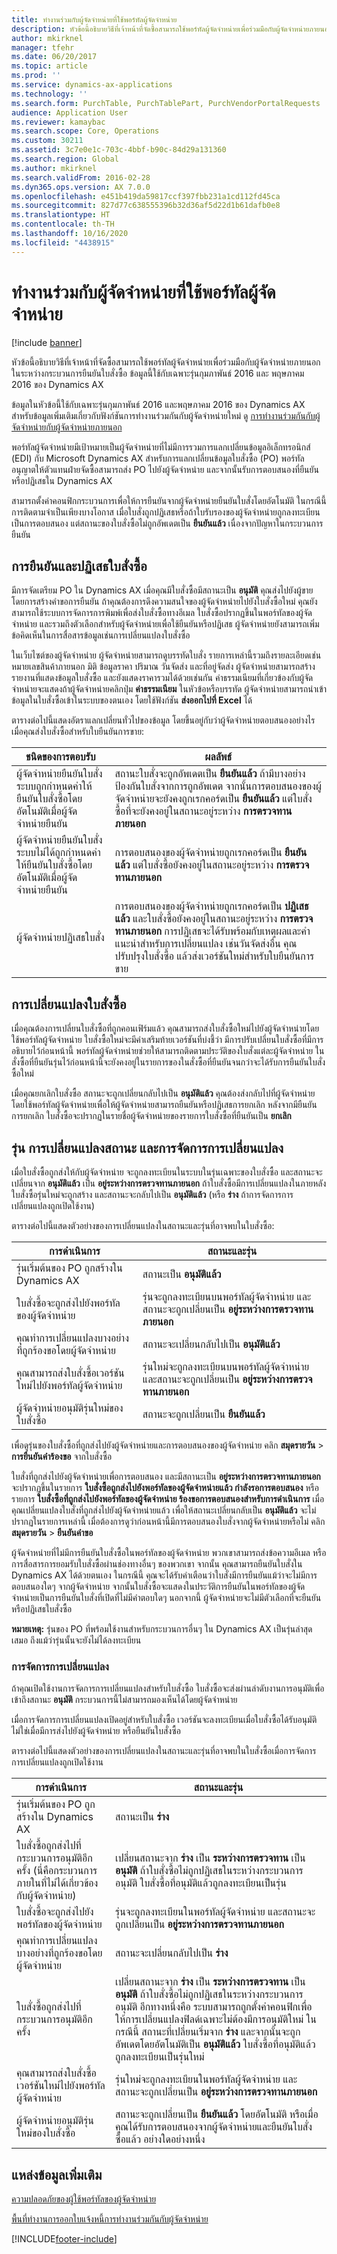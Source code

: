 ```yaml
---
title: ทำงานร่วมกับผู้จัดจำหน่ายที่ใช้พอร์ทัลผู้จัดจำหน่าย
description: หัวข้อนี้อธิบายวิธีที่เจ้าหน้าที่จัดซื้อสามารถใช้พอร์ทัลผู้จัดจำหน่ายเพื่อร่วมมือกับผู้จัดจำหน่ายภายนอกในระหว่างกระบวนการยืนยันใบสั่งซื้อ ข้อมูลนี้ใช้กับเฉพาะรุ่นกุมภาพันธ์ 2016 &amp; พฤษภาคม 2016 ของ Dynamics AX
author: mkirknel
manager: tfehr
ms.date: 06/20/2017
ms.topic: article
ms.prod: ''
ms.service: dynamics-ax-applications
ms.technology: ''
ms.search.form: PurchTable, PurchTablePart, PurchVendorPortalRequests
audience: Application User
ms.reviewer: kamaybac
ms.search.scope: Core, Operations
ms.custom: 30211
ms.assetid: 3c7e0e1c-703c-4bbf-b90c-84d29a131360
ms.search.region: Global
ms.author: mkirknel
ms.search.validFrom: 2016-02-28
ms.dyn365.ops.version: AX 7.0.0
ms.openlocfilehash: e451b419da59817ccf397fbb231a1cd112fd45ca
ms.sourcegitcommit: 827d77c638555396b32d36af5d22d1b61dafb0e8
ms.translationtype: HT
ms.contentlocale: th-TH
ms.lasthandoff: 10/16/2020
ms.locfileid: "4438915"
---
```

# <a name="collaborate-with-vendors-by-using-the-vendor-portal"></a>ทำงานร่วมกับผู้จัดจำหน่ายที่ใช้พอร์ทัลผู้จัดจำหน่าย

[!include [banner](../includes/banner.md)]

หัวข้อนี้อธิบายวิธีที่เจ้าหน้าที่จัดซื้อสามารถใช้พอร์ทัลผู้จัดจำหน่ายเพื่อร่วมมือกับผู้จัดจำหน่ายภายนอกในระหว่างกระบวนการยืนยันใบสั่งซื้อ ข้อมูลนี้ใช้กับเฉพาะรุ่นกุมภาพันธ์ 2016 และ พฤษภาคม 2016 ของ Dynamics AX

ข้อมูลในหัวข้อนี้ใช้กับเฉพาะรุ่นกุมภาพันธ์ 2016 และพฤษภาคม 2016 ของ Dynamics AX สำหรับข้อมูลเพิ่มเติมเกี่ยวกับฟังก์ชันการทำงานร่วมกันกับผู้จัดจำหน่ายใหม่ ดู [การทำงานร่วมกันกับผู้จัดจำหน่ายกับผู้จัดจำหน่ายภายนอก](vendor-collaboration-work-external-vendors.md)  

พอร์ทัลผู้จัดจำหน่ายมีเป้าหมายเป็นผู้จัดจำหน่ายที่ไม่มีการรวมการแลกเปลี่ยนข้อมูลอิเล็กทรอนิกส์ (EDI) กับ Microsoft Dynamics AX สำหรับการแลกเปลี่ยนข้อมูลใบสั่งซื้อ (PO) พอร์ทัลอนุญาตให้ตัวแทนฝ่ายจัดซื้อสามารถส่ง PO ไปยังผู้จัดจำหน่าย และจากนั้นรับการตอบสนองที่ยืนยันหรือปฏิเสธใน Dynamics AX  

สามารถตั้งค่าคอนฟิกกระบวนการเพื่อให้การยืนยันจากผู้จัดจำหน่ายยืนยันใบสั่งโดยอัตโนมัติ ในกรณีนี้ การติดตามจำเป็นเพียงบางโอกาส เมื่อใบสั่งถูกปฏิเสธหรือถ้าใบรับรองของผู้จัดจำหน่ายถูกลงทะเบียนเป็นการตอบสนอง แต่สถานะของใบสั่งซื้อไม่ถูกอัพเดตเป็น **ยืนยันแล้ว** เนื่องจากปัญหาในกระบวนการยืนยัน

## <a name="po-confirmation-and-rejection"></a>การยืนยันและปฏิเสธใบสั่งซื้อ
มีการจัดเตรียม PO ใน Dynamics AX เมื่อคุณมีใบสั่งซื้อมีสถานะเป็น **อนุมัติ** คุณส่งไปยังผู้ขาย โดยการสร้างคำขอการยืนยัน ถ้าคุณต้องการดึงความสนใจของผู้จัดจำหน่ายไปยังใบสั่งซื้อใหม่ คุณยังสามารถใช้ระบบการจัดการการพิมพ์เพื่อส่งใบสั่งซื้อทางอีเมล ใบสั่งซื้อปรากฏขึ้นในพอร์ทัลของผู้จัดจำหน่าย และรวมถึงตัวเลือกสำหรับผู้จัดจำหน่ายเพื่อใช้ยืนยันหรือปฏิเสธ ผู้จัดจำหน่ายยังสามารถเพิ่มข้อคิดเห็นในการสื่อสารข้อมูลเช่นการเปลี่ยนแปลงใบสั่งซื้อ  

ในเว็บไซต์ของผู้จัดจำหน่าย ผู้จัดจำหน่ายสามารถดูบรรทัดใบสั่ง รายการเหล่านี้รวมถึงรายละเอียดเช่นหมายเลขสินค้าภายนอก มิติ ข้อมูลราคา ปริมาณ วันจัดส่ง และที่อยู่จัดส่ง ผู้จัดจำหน่ายสามารถสร้างรายงานที่แสดงข้อมูลใบสั่งซื้อ และยังแสดงราคารวมได้ด้วยเช่นกัน ค่าธรรมเนียมที่เกี่ยวข้องกับผู้จัดจำหน่ายจะแสดงถ้าผู้จัดจำหน่ายคลิกปุ่ม **ค่าธรรมเนียม** ในหัวข้อหรือบรรทัด ผู้จัดจำหน่ายสามารถนำเข้าข้อมูลในใบสั่งซื้อเข้าในระบบของตนเอง โดยใช้ฟังก์ชัน **ส่งออกไปที่ Excel** ได้  

ตารางต่อไปนี้แสดงอัตราแลกเปลี่ยนทั่วไปของข้อมูล โดยขึ้นอยู่กับว่าผู้จัดจำหน่ายตอบสนองอย่างไรเมื่อคุณส่งใบสั่งซื้อสำหรับใบยืนยันการขาย:

| ชนิดของการตอบรับ                                                                                                  | ผลลัพธ์                                                                                                                                                                                                                                                                                          |
|-------------------------------------------------------------------------------------------------------------------|-------------------------------------------------------------------------------------------------------------------------------------------------------------------------------------------------------------------------------------------------------------------------------------------------|
| ผู้จัดจำหน่ายยืนยันใบสั่ง ระบบถูกกำหนดค่าให้ยืนยันใบสั่งซื้อโดยอัตโนมัติเมื่อผู้จัดจำหน่ายยืนยัน    | สถานะใบสั่งจะถูกอัพเดตเป็น **ยืนยันแล้ว** ถ้ามีบางอย่างป้องกันใบสั่งจากการถูกอัพเดต จากนั้นการตอบสนองของผู้จัดจำหน่ายจะยังคงถูกเรกคอร์ดเป็น **ยืนยันแล้ว** แต่ใบสั่งซื้อที่จะยังคงอยู่ในสถานะอยู่ระหว่าง **การตรวจทานภายนอก**                                                                       |
| ผู้จัดจำหน่ายยืนยันใบสั่ง ระบบไม่ได้ถูกกำหนดค่าให้ยืนยันใบสั่งซื้อโดยอัตโนมัติเมื่อผู้จัดจำหน่ายยืนยัน | การตอบสนองของผู้จัดจำหน่ายถูกเรกคอร์ดเป็น **ยืนยันแล้ว** แต่ใบสั่งซื้อยังคงอยู่ในสถานะอยู่ระหว่าง **การตรวจทานภายนอก**                                                                                                                                                                                      |
| ผู้จัดจำหน่ายปฏิเสธใบสั่ง                                                                                     | การตอบสนองของผู้จัดจำหน่ายถูกเรกคอร์ดเป็น **ปฏิเสธแล้ว** และใบสั่งซื้อยังคงอยู่ในสถานะอยู่ระหว่าง **การตรวจทานภายนอก** การปฏิเสธจะได้รับพร้อมกับเหตุผลและคำแนะนำสำหรับการเปลี่ยนแปลง เช่นวันจัดส่งอื่น คุณปรับปรุงใบสั่งซื้อ แล้วส่งเวอร์ชันใหม่สำหรับใบยืนยันการขาย |

## <a name="changes-to-a-po"></a>การเปลี่ยนแปลงใบสั่งซื้อ
เมื่อคุณต้องการเปลี่ยนใบสั่งซื้อที่ถูกคอนเฟิร์มแล้ว คุณสามารถส่งใบสั่งซื้อใหม่ไปยังผู้จัดจำหน่ายโดยใช้พอร์ทัลผู้จัดจำหน่าย ใบสั่งซื้อใหม่จะมีคำเสริมท้ายเวอร์ชันที่บ่งชี้ว่า มีการปรับเปลี่ยนใบสั่งซื้อที่มีการอธิบายไว้ก่อนหน้านี้ พอร์ทัลผู้จัดจำหน่ายช่วยให้สามารถติดตามประวัติของใบสั่งแต่ละผู้จัดจำหน่าย ในสั่งซื้อที่ยืนยันรุ่นไว้ก่อนหน้านี้จะยังคงอยู่ในรายการของในสั่งซื้อที่ยืนยันจนกว่าจะได้รับการยืนยันใบสั่งซื้อใหม่  

เมื่อคุณยกเลิกใบสั่งซื้อ สถานะจะถูกเปลี่ยนกลับไปเป็น **อนุมัติแล้ว** คุณต้องส่งกลับไปที่ผู้จัดจำหน่ายโดยใช้พอร์ทัลผู้จัดจำหน่ายเพื่อให้ผู้จัดจำหน่ายสามารถยืนยันหรือปฏิเสธการยกเลิก หลังจากมียืนยันการยกเลิก ใบสั่งซื้อจะปรากฏในรายชื่อผู้จัดจำหน่ายของรายการใบสั่งซื้อที่ยืนยันเป็น **ยกเลิก**

## <a name="versions-status-transitions-and-change-management"></a>รุ่น การเปลี่ยนแปลงสถานะ และการจัดการการเปลี่ยนแปลง
เมื่อใบสั่งซื้อถูกส่งให้กับผู้จัดจำหน่าย จะถูกลงทะเบียนในระบบในรุ่นเฉพาะของใบสั่งซื้อ และสถานะจะเปลี่ยนจาก **อนุมัติแล้ว** เป็น **อยู่ระหว่างการตรวจทานภายนอก** ถ้าใบสั่งซื้อมีการเปลี่ยนแปลงในภายหลัง ใบสั่งซื้อรุ่นใหม่จะถูกสร้าง และสถานะจะกลับไปเป็น **อนุมัติแล้ว** (หรือ **ร่าง** ถ้าการจัดการการเปลี่ยนแปลงถูกเปิดใช้งาน)  

ตารางต่อไปนี้แสดงตัวอย่างของการเปลี่ยนแปลงในสถานะและรุ่นที่อาจพบในใบสั่งซื้อ:

| การดำเนินการ                                                   | สถานะและรุ่น                                                                                    |
|----------------------------------------------------------|-------------------------------------------------------------------------------------------------------|
| รุ่นเริ่มต้นของ PO ถูกสร้างใน Dynamics AX | สถานะเป็น **อนุมัติแล้ว**                                                                           |
| ใบสั่งซื้อจะถูกส่งไปยังพอร์ทัลของผู้จัดจำหน่าย                     | รุ่นจะถูกลงทะเบียนบนพอร์ทัลผู้จัดจำหน่าย และสถานะจะถูกเปลี่ยนเป็น **อยู่ระหว่างการตรวจทานภายนอก**    |
| คุณทำการเปลี่ยนแปลงบางอย่างที่ถูกร้องขอโดยผู้จัดจำหน่าย  | สถานะจะเปลี่ยนกลับไปเป็น **อนุมัติแล้ว**                                                            |
| คุณสามารถส่งใบสั่งซื้อเวอร์ชันใหม่ไปยังพอร์ทัลผู้จัดจำหน่าย | รุ่นใหม่จะถูกลงทะเบียนบนพอร์ทัลผู้จัดจำหน่าย และสถานะจะถูกเปลี่ยนเป็น **อยู่ระหว่างการตรวจทานภายนอก** |
| ผู้จัดจำหน่ายอนุมัติรุ่นใหม่ของใบสั่งซื้อ           | สถานะจะถูกเปลี่ยนเป็น **ยืนยันแล้ว**                                                                |

เพื่อดูรุ่นของใบสั่งซื้อที่ถูกส่งไปยังผู้จัดจำหน่ายและการตอบสนองของผู้จัดจำหน่าย คลิก **สมุดรายวัน** &gt; **การยืนยันคำร้องขอ** จากใบสั่งซื้อ  

ใบสั่งที่ถูกส่งไปยังผู้จัดจำหน่ายเพื่อการตอบสนอง และมีสถานะเป็น **อยู่ระหว่างการตรวจทานภายนอก** จะปรากฏขึ้นในรายการ **ใบสั่งซื้อถูกส่งไปยังพอร์ทัลของผู้จัดจำหน่ายแล้ว กำลังรอการตอบสนอง** หรือรายการ **ใบสั่งซื้อที่ถูกส่งไปยังพอร์ทัลของผู้จัดจำหน่าย ร้องขอการตอบสนองสำหรับการดำเนินการ** เมื่อคุณเปลี่ยนแปลงใบสั่งที่ถูกส่งไปยังผู้จัดจำหน่ายแล้ว เพื่อให้สถานะเปลี่ยนกลับเป็น **อนุมัติแล้ว** จะไม่ปรากฏในรายการเหล่านี้ เมื่อต้องการดูว่าก่อนหน้านี้มีการตอบสนองใบสั่งจากผู้จัดจำหน่ายหรือไม่ คลิก **สมุดรายวัน** &gt; **ยืนยันคำขอ**  

ผู้จัดจำหน่ายที่ไม่มีการยืนยันใบสั่งซื้อในพอร์ทัลของผู้จัดจำหน่าย พวกเขาสามารถส่งข้อความอีเมล หรือการสื่อสารการยอมรับใบสั่งซื้อผ่านช่องทางอื่นๆ ของพวกเขา จากนั้น คุณสามารถยืนยันใบสั่งใน Dynamics AX ได้ด้วยตนเอง ในกรณีนี้ คุณจะได้รับคำเตือนว่าใบสั่งมีการยืนยันแม้ว่าจะไม่มีการตอบสนองใดๆ จากผู้จัดจำหน่าย จากนั้นใบสั่งซื้อจะแสดงในประวัติการยืนยันในพอร์ทัลของผู้จัดจำหน่ายเป็นการยืนยันใบสั่งที่เปิดที่ไม่มีคำตอบใดๆ นอกจากนี้ ผู้จัดจำหน่ายจะไม่มีตัวเลือกที่จะยืนยันหรือปฏิเสธใบสั่งซื้อ  

**หมายเหตุ:** รุ่นของ PO ที่พร้อมใช้งานสำหรับกระบวนการอื่นๆ ใน Dynamics AX เป็นรุ่นล่าสุดเสมอ ถึงแม้ว่ารุ่นนั้นจะยังไม่ได้ลงทะเบียน

### <a name="change-management"></a>การจัดการการเปลี่ยนแปลง

ถ้าคุณเปิดใช้งานการจัดการการเปลี่ยนแปลงสำหรับใบสั่งซื้อ ใบสั่งซื้อจะส่งผ่านลำดับงานการอนุมัติเพื่อเข้าถึงสถานะ **อนุมัติ** กระบวนการนี้ไม่สามารถมองเห็นได้โดยผู้จัดจำหน่าย  

เมื่อการจัดการการเปลี่ยนแปลงเปิดอยู่สำหรับใบสั่งซื้อ เวอร์ชันจะลงทะเบียนเมื่อใบสั่งซื้อได้รับอนุมัติ ไม่ใช่เมื่อมีการส่งไปยังผู้จัดจำหน่าย หรือยืนยันใบสั่งซื้อ  

ตารางต่อไปนี้แสดงตัวอย่างของการเปลี่ยนแปลงในสถานะและรุ่นที่อาจพบในใบสั่งซื้อเมื่อการจัดการการเปลี่ยนแปลงถูกเปิดใช้งาน


|                                                    การดำเนินการ                                                     |                                                                                                                                                                                                                      สถานะและรุ่น                                                                                                                                                                                                                      |
|---------------------------------------------------------------------------------------------------------------|--------------------------------------------------------------------------------------------------------------------------------------------------------------------------------------------------------------------------------------------------------------------------------------------------------------------------------------------------------------------------------------------------------------------------------------------------------------|
|                           รุ่นเริ่มต้นของ PO ถูกสร้างใน Dynamics AX                            |                                                                                                                                                                                                            สถานะเป็น <strong>ร่าง</strong>                                                                                                                                                                                                             |
| ใบสั่งซื้อถูกส่งไปที่กระบวนการอนุมัติอีกครั้ง (นี่คือกระบวนการภายในที่ไม่ได้เกี่ยวข้องกับผู้จัดจำหน่าย) |                                                                                                                        เปลี่ยนสถานะจาก <strong>ร่าง</strong> เป็น <strong>ระหว่างการตรวจทาน</strong> เป็น <strong>อนุมัติ</strong> ถ้าใบสั่งซื้อไม่ถูกปฏิเสธในระหว่างกระบวนการอนุมัติ ใบสั่งซื้อที่อนุมัติแล้วถูกลงทะเบียนเป็นรุ่น                                                                                                                        |
|                                      ใบสั่งซื้อจะถูกส่งไปยังพอร์ทัลของผู้จัดจำหน่าย                                      |                                                                                                                                                                      รุ่นจะถูกลงทะเบียนในพอร์ทัลผู้จัดจำหน่าย และสถานะจะถูกเปลี่ยนเป็น <strong>อยู่ระหว่างการตรวจทานภายนอก</strong>                                                                                                                                                                       |
|                            คุณทำการเปลี่ยนแปลงบางอย่างที่ถูกร้องขอโดยผู้จัดจำหน่าย                            |                                                                                                                                                                                                    สถานะจะเปลี่ยนกลับไปเป็น <strong>ร่าง</strong>                                                                                                                                                                                                     |
|                              ใบสั่งซื้อถูกส่งไปที่กระบวนการอนุมัติอีกครั้ง                               | เปลี่ยนสถานะจาก <strong>ร่าง</strong> เป็น <strong>ระหว่างการตรวจทาน</strong> เป็น <strong>อนุมัติ</strong> ถ้าใบสั่งซื้อไม่ถูกปฏิเสธในระหว่างกระบวนการอนุมัติ อีกทางหนึ่งคือ ระบบสามารถถูกตั้งค่าคอนฟิกเพื่อให้การเปลี่ยนแปลงฟิลด์เฉพาะไม่ต้องมีการอนุมัติใหม่ ในกรณีนี้ สถานะที่เปลี่ยนเริ่มจาก <strong>ร่าง</strong> และจากนั้นจะถูกอัพเดตโดยอัตโนมัติเป็น <strong>อนุมัติแล้ว</strong> ใบสั่งซื้อที่อนุมัติแล้วถูกลงทะเบียนเป็นรุ่นใหม่ |
|                           คุณสามารถส่งใบสั่งซื้อเวอร์ชันใหม่ไปยังพอร์ทัลผู้จัดจำหน่าย                            |                                                                                                                                                                    รุ่นใหม่จะถูกลงทะเบียนในพอร์ทัลผู้จัดจำหน่าย และสถานะจะถูกเปลี่ยนเป็น <strong>อยู่ระหว่างการตรวจทานภายนอก</strong>                                                                                                                                                                     |
|                                ผู้จัดจำหน่ายอนุมัติรุ่นใหม่ของใบสั่งซื้อ                                 |                                                                                                                                                     สถานะจะถูกเปลี่ยนเป็น <strong>ยืนยันแล้ว</strong> โดยอัตโนมัติ หรือเมื่อคุณได้รับการตอบสนองจากผู้จัดจำหน่ายและยืนยันใบสั่งซื้อแล้ว อย่างใดอย่างหนึ่ง                                                                                                                                                     |

<a name="additional-resources"></a>แหล่งข้อมูลเพิ่มเติม
--------

[ความปลอดภัยของผู้ใช้พอร์ทัลของผู้จัดจำหน่าย](configure-security-vendor-portal-users.md)

[พื้นที่ทำงานการออกใบแจ้งหนี้การทำงานร่วมกันกับผู้จัดจำหน่าย](../../financials/accounts-payable/vendor-portal-invoicing-workspace.md)





[!INCLUDE[footer-include](../../includes/footer-banner.md)]
